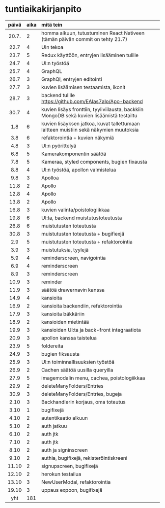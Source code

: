# tuntiaikakirjanpito

| päivä | aika | mitä tein  |
| :----:|:-----| :-----|
| 20.7. | 2    | homma alkuun, tutustuminen React Nativeen (tämän päivän commit on tehty 21.7) |
| 22.7  | 4    | UIn tekoa
| 23.7  | 5    | Redux käyttöön, entryjen lisääminen tulille 
| 24.7  | 4    | UI:n työstöä
| 25.7  | 4    | GraphQL
| 26.7  | 3    | GraphQl, entryjen editointi
| 27.7  | 3    | kuvien lisäämisen testaamista, ikonit
| 28.7  | 3    | backend tulille https://github.com/EAlas7alo/Apo-backend
| 30.7  | 4    | kuvien lisäys fronttiin, tyyliviilausta, backkiin MongoDB sekä kuvien lisäämistä testailtu
| 1.8   | 6    | kuvien lisäyksen jatkoa, kuvat tallettumaan laitteen muistiin sekä näkymien muutoksia
| 3.8   | 6    | refaktorointia + kuvien näkymiä
| 4.8   | 3    | UI:n pyörittelyä
| 6.8   | 5    | Kamerakomponentin säätöä
| 7.8   | 5    | Kameraa, styled components, bugien fixausta
| 8.8   | 4    | UI:n työstöä, apollon valmistelua
| 9.8   | 3    | Apolloa
| 11.8  | 2    | Apollo
| 12.8  | 4    | Apollo
| 13.8  | 2    | Apollo
| 16.8  | 3    | kuvien valinta/poistologiikkaa
| 19.8  | 6    | UI:ta, backend muistutustoteutusta
| 26.8  | 6    | muistutusten toteutusta
| 30.8  | 3    | muistutusten toteutusta + bugifiexjä
| 2.9   | 5    | muistutusten toteutusta + refaktorointia
| 3.9   | 3    | muistutuksia, tyylejä
| 5.9   | 4    | reminderscreen, navigointia 
| 6.9   | 4    | reminderscreen
| 8.9   | 3    | reminderscreen
| 10.9  | 3    | reminder
| 11.9  | 3    | säätöä drawernavin kanssa
| 14.9  | 4    | kansioita
| 16.9  | 2    | kansioita backendiin, refaktorointia
| 17.9  | 3    | kansioita bäkkäriin
| 18.9  | 2    | kansioiden mietintää
| 19.9  | 3    | kansioiden UI:ta ja back-front integraatiota
| 20.9  | 3    | apollon kanssa taistelua
| 23.9  | 5    | foldereita
| 24.9  | 3    | bugien fiksausta
| 25.9  | 3    | UI:n toiminnallisuuksien työstöä
| 26.9  | 2    | Cachen säätöä uusilla queryilla
| 27.9  | 5    | imagemodalin menu, cachea, poistologiikkaa
| 29.9  | 2    | deleteManyFolders/Entries
| 30.9  | 3    | deleteManyFolders/Entries, bugeja
| 2.10  | 3    | Backhandlerin korjaus, oma toteutus 
| 3.10  | 1    | bugifixejä
| 4.10  | 2    | autentikaatio alkuun
| 5.10  | 2    | auth jatkuu
| 6.10  | 2    | auth jtk
| 7.10  | 2    | auth jtk
| 8.10  | 2    | auth ja signinscreen
| 9.10  | 2    | authia, bugifixejä, rekisteröintiskreeni
| 11.10 | 2    | signupscreen, bugifixejä
| 12.10 | 2    | herokun testailua
| 13.10 | 3    | NewUserModal, refaktorointia
| 19.10 | 3    | uppaus expoon, bugifixejä
| yht   | 181  | | 
